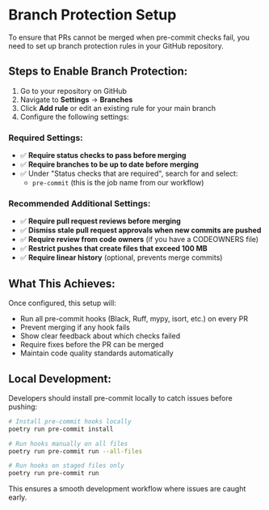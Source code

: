# Branch Protection Setup

To ensure that PRs cannot be merged when pre-commit checks fail, you need to set up branch protection rules in your GitHub repository.

## Steps to Enable Branch Protection:

1. Go to your repository on GitHub
2. Navigate to **Settings** → **Branches**
3. Click **Add rule** or edit an existing rule for your main branch
4. Configure the following settings:

### Required Settings:
- ✅ **Require status checks to pass before merging**
- ✅ **Require branches to be up to date before merging**
- ✅ Under "Status checks that are required", search for and select:
  - `pre-commit` (this is the job name from our workflow)

### Recommended Additional Settings:
- ✅ **Require pull request reviews before merging**
- ✅ **Dismiss stale pull request approvals when new commits are pushed**
- ✅ **Require review from code owners** (if you have a CODEOWNERS file)
- ✅ **Restrict pushes that create files that exceed 100 MB**
- ✅ **Require linear history** (optional, prevents merge commits)

## What This Achieves:

Once configured, this setup will:
- Run all pre-commit hooks (Black, Ruff, mypy, isort, etc.) on every PR
- Prevent merging if any hook fails
- Show clear feedback about which checks failed
- Require fixes before the PR can be merged
- Maintain code quality standards automatically

## Local Development:

Developers should install pre-commit locally to catch issues before pushing:

```bash
# Install pre-commit hooks locally
poetry run pre-commit install

# Run hooks manually on all files
poetry run pre-commit run --all-files

# Run hooks on staged files only
poetry run pre-commit run
```

This ensures a smooth development workflow where issues are caught early.
